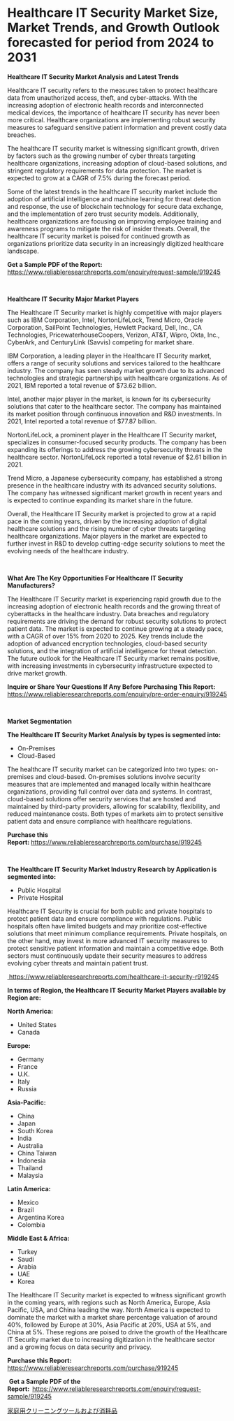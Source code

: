 <p><h1>Healthcare IT Security Market Size, Market Trends, and Growth Outlook forecasted for period from 2024 to 2031</h1></p><p><strong>Healthcare IT Security Market Analysis and Latest Trends</strong></p>
<p><p>Healthcare IT security refers to the measures taken to protect healthcare data from unauthorized access, theft, and cyber-attacks. With the increasing adoption of electronic health records and interconnected medical devices, the importance of healthcare IT security has never been more critical. Healthcare organizations are implementing robust security measures to safeguard sensitive patient information and prevent costly data breaches.</p><p>The healthcare IT security market is witnessing significant growth, driven by factors such as the growing number of cyber threats targeting healthcare organizations, increasing adoption of cloud-based solutions, and stringent regulatory requirements for data protection. The market is expected to grow at a CAGR of 7.5% during the forecast period.</p><p>Some of the latest trends in the healthcare IT security market include the adoption of artificial intelligence and machine learning for threat detection and response, the use of blockchain technology for secure data exchange, and the implementation of zero trust security models. Additionally, healthcare organizations are focusing on improving employee training and awareness programs to mitigate the risk of insider threats. Overall, the healthcare IT security market is poised for continued growth as organizations prioritize data security in an increasingly digitized healthcare landscape.</p></p>
<p><strong>Get a Sample PDF of the Report:&nbsp;</strong> <a href="https://www.reliableresearchreports.com/enquiry/request-sample/919245">https://www.reliableresearchreports.com/enquiry/request-sample/919245</a></p>
<p>&nbsp;</p>
<p><strong>Healthcare IT Security Major Market Players</strong></p>
<p><p>The Healthcare IT Security market is highly competitive with major players such as IBM Corporation, Intel, NortonLifeLock, Trend Micro, Oracle Corporation, SailPoint Technologies, Hewlett Packard, Dell, Inc., CA Technologies, PricewaterhouseCoopers, Verizon, AT&T, Wipro, Okta, Inc., CyberArk, and CenturyLink (Savvis) competing for market share.</p><p>IBM Corporation, a leading player in the Healthcare IT Security market, offers a range of security solutions and services tailored to the healthcare industry. The company has seen steady market growth due to its advanced technologies and strategic partnerships with healthcare organizations. As of 2021, IBM reported a total revenue of $73.62 billion.</p><p>Intel, another major player in the market, is known for its cybersecurity solutions that cater to the healthcare sector. The company has maintained its market position through continuous innovation and R&D investments. In 2021, Intel reported a total revenue of $77.87 billion.</p><p>NortonLifeLock, a prominent player in the Healthcare IT Security market, specializes in consumer-focused security products. The company has been expanding its offerings to address the growing cybersecurity threats in the healthcare sector. NortonLifeLock reported a total revenue of $2.61 billion in 2021.</p><p>Trend Micro, a Japanese cybersecurity company, has established a strong presence in the healthcare industry with its advanced security solutions. The company has witnessed significant market growth in recent years and is expected to continue expanding its market share in the future.</p><p>Overall, the Healthcare IT Security market is projected to grow at a rapid pace in the coming years, driven by the increasing adoption of digital healthcare solutions and the rising number of cyber threats targeting healthcare organizations. Major players in the market are expected to further invest in R&D to develop cutting-edge security solutions to meet the evolving needs of the healthcare industry.</p></p>
<p>&nbsp;</p>
<p><strong>What Are The Key Opportunities For Healthcare IT Security Manufacturers?</strong></p>
<p><p>The Healthcare IT Security market is experiencing rapid growth due to the increasing adoption of electronic health records and the growing threat of cyberattacks in the healthcare industry. Data breaches and regulatory requirements are driving the demand for robust security solutions to protect patient data. The market is expected to continue growing at a steady pace, with a CAGR of over 15% from 2020 to 2025. Key trends include the adoption of advanced encryption technologies, cloud-based security solutions, and the integration of artificial intelligence for threat detection. The future outlook for the Healthcare IT Security market remains positive, with increasing investments in cybersecurity infrastructure expected to drive market growth.</p></p>
<p><strong>Inquire or Share Your Questions If Any Before Purchasing This Report:</strong> <a href="https://www.reliableresearchreports.com/enquiry/pre-order-enquiry/919245">https://www.reliableresearchreports.com/enquiry/pre-order-enquiry/919245</a></p>
<p>&nbsp;</p>
<p><strong>Market Segmentation</strong></p>
<p><strong>The Healthcare IT Security Market Analysis by types is segmented into:</strong></p>
<p><ul><li>On-Premises</li><li>Cloud-Based</li></ul></p>
<p><p>The healthcare IT security market can be categorized into two types: on-premises and cloud-based. On-premises solutions involve security measures that are implemented and managed locally within healthcare organizations, providing full control over data and systems. In contrast, cloud-based solutions offer security services that are hosted and maintained by third-party providers, allowing for scalability, flexibility, and reduced maintenance costs. Both types of markets aim to protect sensitive patient data and ensure compliance with healthcare regulations.</p></p>
<p><strong>Purchase this Report:&nbsp;</strong><a href="https://www.reliableresearchreports.com/purchase/919245">https://www.reliableresearchreports.com/purchase/919245</a></p>
<p>&nbsp;</p>
<p><strong>The Healthcare IT Security Market Industry Research by Application is segmented into:</strong></p>
<p><ul><li>Public Hospital</li><li>Private Hospital</li></ul></p>
<p><p>Healthcare IT Security is crucial for both public and private hospitals to protect patient data and ensure compliance with regulations. Public hospitals often have limited budgets and may prioritize cost-effective solutions that meet minimum compliance requirements. Private hospitals, on the other hand, may invest in more advanced IT security measures to protect sensitive patient information and maintain a competitive edge. Both sectors must continuously update their security measures to address evolving cyber threats and maintain patient trust.</p></p>
<p><a href="https://www.reliableresearchreports.com/healthcare-it-security-r919245">&nbsp;https://www.reliableresearchreports.com/healthcare-it-security-r919245</a></p>
<p><strong>In terms of Region, the Healthcare IT Security Market Players available by Region are:</strong></p>
<p>
    <p> <strong> North America: </strong>
        <ul>
            <li>United States</li>
            <li>Canada</li>
        </ul>
        </p> 
    <p> <strong> Europe: </strong>
        <ul>
            <li>Germany</li>
            <li>France</li>
            <li>U.K.</li>
            <li>Italy</li>
            <li>Russia</li>
        </ul>
        </p> 
    <p> <strong> Asia-Pacific: </strong>
        <ul>
            <li>China</li>
            <li>Japan</li>
            <li>South Korea</li>
            <li>India</li>
            <li>Australia</li>
            <li>China Taiwan</li>
            <li>Indonesia</li>
            <li>Thailand</li>
            <li>Malaysia</li>
        </ul>
        </p> 
    <p> <strong> Latin America: </strong>
        <ul>
            <li>Mexico</li>
            <li>Brazil</li>
            <li>Argentina Korea</li>
            <li>Colombia</li>
        </ul>
        </p> 
    <p> <strong> Middle East & Africa: </strong>
        <ul>
            <li>Turkey</li>
            <li>Saudi</li>
            <li>Arabia</li>
            <li>UAE</li>
            <li>Korea</li>
        </ul>
    </p>
    </p>
<p><p>The Healthcare IT Security market is expected to witness significant growth in the coming years, with regions such as North America, Europe, Asia Pacific, USA, and China leading the way. North America is expected to dominate the market with a market share percentage valuation of around 40%, followed by Europe at 30%, Asia Pacific at 20%, USA at 5%, and China at 5%. These regions are poised to drive the growth of the Healthcare IT Security market due to increasing digitization in the healthcare sector and a growing focus on data security and privacy.</p></p>
<p><strong>Purchase this Report: </strong><a href="https://www.reliableresearchreports.com/purchase/919245">https://www.reliableresearchreports.com/purchase/919245</a></p>
<p>&nbsp;<strong>Get a Sample PDF of the Report:&nbsp;&nbsp;</strong><a href="https://www.reliableresearchreports.com/enquiry/request-sample/919245">https://www.reliableresearchreports.com/enquiry/request-sample/919245</a></p>
<p><strong></strong></p>
<p><p><a href="https://github.com/mares423/Market-Research-Report-List-1/blob/main/339853152554.md">家庭用クリーニングツールおよび消耗品</a></p></p>